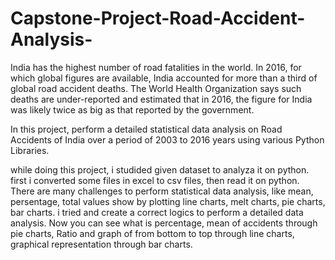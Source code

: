 # Capstone-Project-Road-Accident-Analysis-
India has the highest number of road fatalities in the world. 
In 2016, for which global figures are available, India accounted for more than a third of global road accident deaths. The World Health Organization says such deaths are under-reported and estimated that in 2016, the figure for India was likely twice as big as that reported by the government. 

In this project, perform a detailed statistical data analysis on Road Accidents of India over a period of 2003 to 2016 years using various Python Libraries.

while doing this project, i studided given dataset to analyza it on python. first i converted some files in excel to csv files, then read it on python. 
There are many challenges to perform statistical data analysis, like mean, persentage, total values show by plotting line charts, melt charts, pie charts, bar charts.
i tried and create a correct logics to perform a detailed data analysis.
Now you can see what is percentage, mean of accidents through pie charts, Ratio and graph of from bottom to top through line charts, graphical representation through bar charts.
